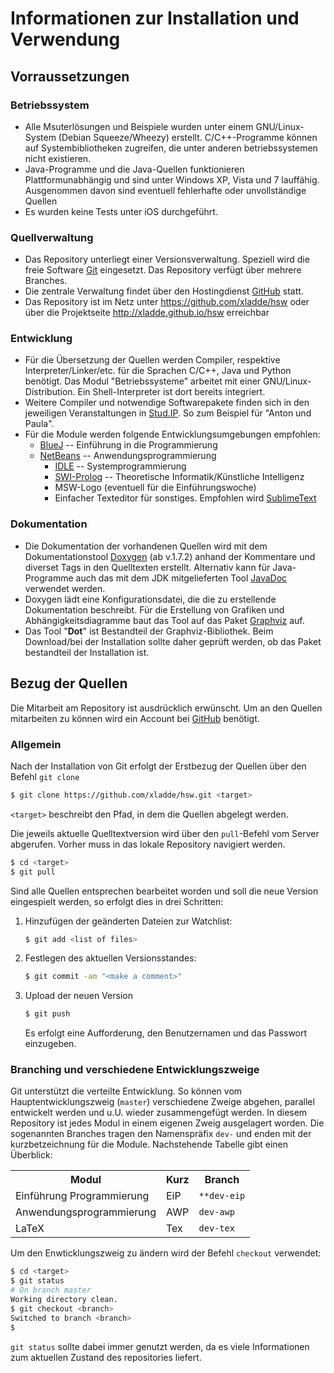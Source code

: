 # Informationen zur Installation und Verwendung

## Vorraussetzungen
### Betriebssystem
* 	Alle Msuterlösungen und Beispiele wurden unter einem GNU/Linux-System (Debian Squeeze/Wheezy) erstellt. C/C++-Programme können auf Systembibliotheken zugreifen, die unter anderen betriebssystemen nicht existieren.
* 	Java-Programme und die Java-Quellen funktionieren Plattformunabhängig und sind unter Windows XP, Vista und 7 lauffähig. Ausgenommen davon sind eventuell fehlerhafte oder unvollständige Quellen 
* 	Es wurden keine Tests unter iOS durchgeführt.

### Quellverwaltung
* 	Das Repository unterliegt einer Versionsverwaltung. Speziell wird die freie Software [Git]( http://git-scm.com ) eingesetzt. Das Repository verfügt über mehrere Branches.
* 	Die zentrale Verwaltung findet über den Hostingdienst [GitHub]( https://github.com ) statt.
* 	Das Repository ist im Netz unter https://github.com/xladde/hsw oder über die Projektseite http://xladde.github.io/hsw erreichbar

### Entwicklung
* 	Für die Übersetzung der Quellen werden Compiler, respektive Interpreter/Linker/etc. für die Sprachen C/C++, Java und Python benötigt. Das Modul "Betriebssysteme" arbeitet mit einer GNU/Linux-Distribution. Ein Shell-Interpreter ist dort bereits integriert.
* 	Weitere Compiler und notwendige Softwarepakete finden sich in den jeweiligen Veranstaltungen in [Stud.IP]( http://studip.hs-wismar.de ). So zum Beispiel für "Anton und Paula".
* 	Für die Module werden folgende Entwicklungsumgebungen empfohlen:
	* 	[BlueJ]( http://www.bluej.org ) -- Einführung in die Programmierung
	* 	[NetBeans]( http://netbeans.org ) -- Anwendungsprogrammierung
    	* 	[IDLE]( http://docs.python.org/2/library/idle.html ) -- Systemprogrammierung
    	* 	[SWI-Prolog](http://www.swi-prolog.org/IDE.html) -- Theoretische Informatik/Künstliche Intelligenz
    	* 	MSW-Logo (eventuell für die Einführungswoche)
    	* 	Einfacher Texteditor für sonstiges. Empfohlen wird [SublimeText]( http://www.sublimetext.com/ )

### Dokumentation
* 	Die Dokumentation der vorhandenen Quellen wird mit dem Dokumentationstool [Doxygen]( http://www.doxygen.org/ ) (ab v.1.7.2) anhand der Kommentare und diverset Tags in den Quelltexten erstellt. Alternativ kann für Java-Programme auch das mit dem JDK mitgelieferten Tool [JavaDoc]( http://www.oracle.com/technetwork/java/javase/documentation/index-jsp-135444.html ) verwendet werden. 
* 	Doxygen lädt eine Konfigurationsdatei, die die zu erstellende Dokumentation beschreibt. Für die Erstellung von Grafiken und Abhängigkeitsdiagramme baut das Tool auf das Paket [Graphviz]( http://www.graphviz.org/ ) auf.
* 	Das Tool "**Dot**" ist Bestandteil der Graphviz-Bibliothek. Beim Download/bei der Installation sollte daher geprüft werden, ob das Paket bestandteil der Installation ist.

## Bezug der Quellen

Die Mitarbeit am Repository ist ausdrücklich erwünscht. Um an den Quellen mitarbeiten zu können wird ein Account bei [GitHub]( https://github.com ) benötigt.

### Allgemein
Nach der Installation von Git erfolgt der Erstbezug der Quellen über den Befehl ```git clone```
```sh
$ git clone https://github.com/xladde/hsw.git <target>
```
```<target>``` beschreibt den Pfad, in dem die Quellen abgelegt werden.

Die jeweils aktuelle Quelltextversion wird über den ```pull```-Befehl vom Server abgerufen. Vorher muss in das lokale Repository navigiert werden.
```sh
$ cd <target>
$ git pull
```

Sind alle Quellen entsprechen bearbeitet worden und soll die neue Version eingespielt werden, so erfolgt dies in drei Schritten:
1.	Hinzufügen der geänderten Dateien zur Watchlist:
	```sh
    $ git add <list of files>
    ```
2.	Festlegen des aktuellen Versionsstandes:
	```sh
    $ git commit -am "<make a comment>"
    ```
3.	Upload der neuen Version
	```sh
    $ git push
    ```
    Es erfolgt eine Aufforderung, den Benutzernamen und das Passwort einzugeben.

### Branching und verschiedene Entwicklungszweige
Git unterstützt die verteilte Entwicklung. So können vom Hauptentwicklungszweig (`master`) verschiedene Zweige abgehen, parallel entwickelt werden und u.U. wieder zusammengefügt werden. In diesem Repository ist jedes Modul in einem eigenen Zweig ausgelagert worden. Die sogenannten Branches tragen den Namenspräfix `dev-` und enden mit der kurzbetzeichnung für die Module. Nachstehende Tabelle gibt einen Überblick:
<center><table>
	<tr>
    	<th>Modul</th>
    	<th>Kurz</th>
    	<th>Branch</th>
	</tr>
    <tr>
    	<td>Einführung Programmierung</td>
    	<td>EiP</td>
    	<td><code>**dev-eip</code></td>
	</tr>
    <tr>
    	<td>Anwendungsprogrammierung</td>
    	<td>AWP</td>
    	<td><code>dev-awp</code></td>
	</tr>
    <tr>
    	<td>LaTeX</td>
    	<td>Tex</td>
    	<td><code>dev-tex</code></td>
	</tr>
</table></center>

Um den Enwticklungszweig zu ändern wird der Befehl `checkout` verwendet:
```sh
$ cd <target>
$ git status
# On branch master
Working directory clean.
$ git checkout <branch>
Switched to branch <branch>
$ 
```

`git status` sollte dabei immer genutzt werden, da es viele Informationen zum aktuellen Zustand des repositories liefert.
